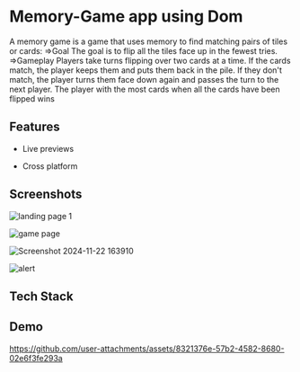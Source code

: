 
# Memory-Game app using Dom
A memory game is a game that uses memory to find matching pairs of tiles or cards: 
=>Goal
The goal is to flip all the tiles face up in the fewest tries. 
=>Gameplay
Players take turns flipping over two cards at a time. If the cards match, the player keeps them and puts them back in the pile. If they don't match, the player turns them face down again and passes the turn to the next player. The player with the most cards when all the cards have been flipped wins


## Features


- Live previews

- Cross platform


## Screenshots

![landing page 1](https://github.com/user-attachments/assets/fecb9e39-9d7f-4733-80c0-ed2185591431)

![game page](https://github.com/user-attachments/assets/38063cf7-826f-4899-9abd-86d2ec55a007)

![Screenshot 2024-11-22 163910](https://github.com/user-attachments/assets/1967cc7d-3eb4-4f0c-98d9-740b66bcdb2c)

![alert](https://github.com/user-attachments/assets/dc34890a-e5e2-454f-bce7-6015f02038a9)

## Tech Stack


## Demo

https://github.com/user-attachments/assets/8321376e-57b2-4582-8680-02e6f3fe293a


